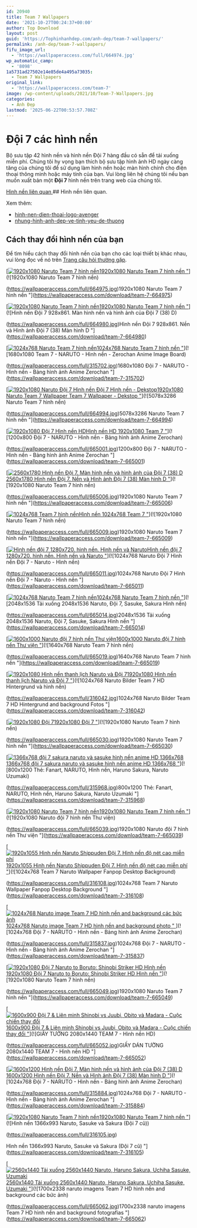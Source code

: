 ```yaml
---
id: 20940
title: Team 7 Wallpapers
date: '2021-10-27T00:24:37+00:00'
author: Top Download
layout: post
guid: 'https://Tophinhanhdep.com/anh-dep/team-7-wallpapers/'
permalink: /anh-dep/team-7-wallpapers/
fifu_image_url:
  - 'https://wallpaperaccess.com/full/664974.jpg'
wp_automatic_camp:
  - '8098'
1a5731ad27502e14e85de4a495a73035:
  - Team 7 Wallpapers
original_link:
  - 'https://wallpaperaccess.com/team-7'
image: /wp-content/uploads/2021/10/Team-7-Wallpapers.jpg
categories:
  - Ảnh Đẹp
lastmod: '2025-06-22T00:53:57.708Z'
---
```

# Đội 7 các hình nền

Bộ sưu tập 42 hình nền và hình nền Đội 7 hàng đầu có sẵn để tải xuống miễn phí. Chúng tôi hy vọng bạn thích bộ sưu tập hình ảnh HD ngày càng tăng của chúng tôi để sử dụng làm hình nền hoặc màn hình chính cho điện thoại thông minh hoặc máy tính của bạn. Vui lòng liên hệ chúng tôi nếu bạn muốn xuất bản một **Đội 7** hình nền trên trang web của chúng tôi.

[Hình nền liên quan ](#related) ## Hình nền liên quan.

   
 Xem thêm:

   
- [hinh-nen-dien-thoai-logo-avenger](https://tophinhanhdep.com/hinh-nen-dep/hinh-nen-dien-thoai-logo-avenger/)
- [nhung-hinh-anh-dep-ve-tinh-yeu-de-thuong](https://tophinhanhdep.com/anh-tinh-yeu/nhung-hinh-anh-dep-ve-tinh-yeu-de-thuong/)

## Cách thay đổi hình nền của bạn

Để tìm hiểu cách thay đổi hình nền của bạn cho các loại thiết bị khác nhau, vui lòng đọc về nó trên [Trang câu hỏi thường gặp](https://tophinhanhdep.com/faq/).

  
[[![1920x1080 Naruto Team 7 hình nền](https://wallpaperaccess.com/full/664974.jpg)1920x1080 Naruto Team 7 hình nền "](https://wallpaperaccess.com/download/team-7-664974)](![1920x1080 Naruto Team 7 hình nền)

(https://wallpaperaccess.com/full/664975.jpg)1920x1080 Naruto Team 7 hình nền "](https://wallpaperaccess.com/download/team-7-664975)

[[![1920x1080 Naruto Team 7 hình nền](https://wallpaperaccess.com/full/664976.jpg)1920x1080 Naruto Team 7 hình nền "](https://wallpaperaccess.com/download/team-7-664976)](![Hình nền Đội 7 928x861.  Màn hình nền và hình ảnh của Đội 7 (38) D)

(https://wallpaperaccess.com/full/664980.jpg)Hình nền Đội 7 928x861. Nền và Hình ảnh Đội 7 (38) Màn hình D "](https://wallpaperaccess.com/download/team-7-664980)

[[![1024x768 Naruto Team 7 hình nền](https://wallpaperaccess.com/full/664983.jpg)1024x768 Naruto Team 7 hình nền "](https://wallpaperaccess.com/download/team-7-664983)](![1680x1080 Team 7 - NARUTO - Hình nền - Zerochan Anime Image Board)

(https://wallpaperaccess.com/full/315702.jpg)1680x1080 Đội 7 - NARUTO - Hình nền - Bảng hình ảnh Anime Zerochan "](https://wallpaperaccess.com/download/team-7-315702)

[[![1920x1080 Naruto Đội 7 Hình nền Đội 7 Hình nền - Dekstop](https://wallpaperaccess.com/full/664987.jpg)1920x1080 Naruto Team 7 Wallpaper Team 7 Wallpaper - Dekstop "](https://wallpaperaccess.com/download/team-7-664987)](![5078x3286 Naruto Team 7 hình nền)

(https://wallpaperaccess.com/full/664994.jpg)5078x3286 Naruto Team 7 hình nền "](https://wallpaperaccess.com/download/team-7-664994)

[[![1920x1080 Đội 7 Hình nền HD](https://wallpaperaccess.com/full/664998.jpg)Hình nền HD 1920x1080 Team 7 "](https://wallpaperaccess.com/download/team-7-664998)](![1200x800 Đội 7 - NARUTO - Hình nền - Bảng hình ảnh Anime Zerochan)

(https://wallpaperaccess.com/full/665001.jpg)1200x800 Đội 7 - NARUTO - Hình nền - Bảng hình ảnh Anime Zerochan "](https://wallpaperaccess.com/download/team-7-665001)

[[![2560x1780 Hình nền Đội 7.  Màn hình nền và hình ảnh của Đội 7 (38) D](https://wallpaperaccess.com/full/665005.jpg)2560x1780 Hình nền Đội 7. Nền và Hình ảnh Đội 7 (38) Màn hình D "](https://wallpaperaccess.com/download/team-7-665005)](![1920x1080 Naruto Team 7 hình nền)

(https://wallpaperaccess.com/full/665006.jpg)1920x1080 Naruto Team 7 hình nền "](https://wallpaperaccess.com/download/team-7-665006)

[[![1024x768 Team 7 hình nền](https://wallpaperaccess.com/full/665008.jpg)Hình nền 1024x768 Team 7 "](https://wallpaperaccess.com/download/team-7-665008)](![1920x1080 Naruto Team 7 hình nền)

(https://wallpaperaccess.com/full/665009.jpg)1920x1080 Naruto Team 7 hình nền "](https://wallpaperaccess.com/download/team-7-665009)

[[![Hình nền đội 7 1280x720.  hình nền.  Hình nền và Naruto](https://wallpaperaccess.com/full/665010.jpg)Hình nền đội 7 1280x720. hình nền. Hình nền và Naruto "](https://wallpaperaccess.com/download/team-7-665010)](![1024x768 Naruto Đội 7 Hình nền Đội 7 - Naruto - Hình nền)

(https://wallpaperaccess.com/full/665011.jpg)1024x768 Naruto Đội 7 Hình nền Đội 7 - Naruto - Hình nền "](https://wallpaperaccess.com/download/team-7-665011)

[[![1024x768 Naruto Team 7 hình nền](https://wallpaperaccess.com/full/665012.jpg)1024x768 Naruto Team 7 hình nền "](https://wallpaperaccess.com/download/team-7-665012)](![2048x1536 Tải xuống 2048x1536 Naruto, Đội 7, Sasuke, Sakura Hình nền)

(https://wallpaperaccess.com/full/665014.jpg)2048x1536 Tải xuống 2048x1536 Naruto, Đội 7, Sasuke, Sakura Hình nền "](https://wallpaperaccess.com/download/team-7-665014)

[[![1600x1000 Naruto đội 7 hình nền Thư viện](https://wallpaperaccess.com/full/665016.jpg)1600x1000 Naruto đội 7 hình nền Thư viện "](https://wallpaperaccess.com/download/team-7-665016)](![1640x768 Naruto Team 7 hình nền)

(https://wallpaperaccess.com/full/665019.jpg)1640x768 Naruto Team 7 hình nền "](https://wallpaperaccess.com/download/team-7-665019)

[[![1920x1080 Hình nền thanh lịch Naruto và Đội 7](https://wallpaperaccess.com/full/665020.jpg)1920x1080 Hình nền thanh lịch Naruto và Đội 7 "](https://wallpaperaccess.com/download/team-7-665020)](![1024x768 Naruto Bilder Team 7 HD Hintergrund và hình nền)

(https://wallpaperaccess.com/full/316042.jpg)1024x768 Naruto Bilder Team 7 HD Hintergrund and background Fotos "](https://wallpaperaccess.com/download/team-7-316042)

[[![1920x1080 Đội 7](https://wallpaperaccess.com/full/665028.png)1920x1080 Đội 7 "](https://wallpaperaccess.com/download/team-7-665028)](![1920x1080 Naruto Team 7 hình nền)

(https://wallpaperaccess.com/full/665030.jpg)1920x1080 Naruto Team 7 hình nền "](https://wallpaperaccess.com/download/team-7-665030)

[[![1366x768 đội 7 sakura naruto và sasuke hình nền anime HD 1366x768](https://wallpaperaccess.com/full/266422.jpg)1366x768 đội 7 sakura naruto và sasuke hình nền anime HD 1366x768 "](https://wallpaperaccess.com/download/team-7-266422)](![800x1200 Thẻ: Fanart, NARUTO, Hình nền, Haruno Sakura, Naruto Uzumaki)

(https://wallpaperaccess.com/full/315968.jpg)800x1200 Thẻ: Fanart, NARUTO, Hình nền, Haruno Sakura, Naruto Uzumaki "](https://wallpaperaccess.com/download/team-7-315968)

[[![1920x1080 Naruto Team 7 hình nền](https://wallpaperaccess.com/full/665037.jpg)1920x1080 Naruto Team 7 hình nền "](https://wallpaperaccess.com/download/team-7-665037)](![1920x1080 Naruto đội 7 hình nền Thư viện)

(https://wallpaperaccess.com/full/665039.jpg)1920x1080 Naruto đội 7 hình nền Thư viện "](https://wallpaperaccess.com/download/team-7-665039)

[[![1920x1055 Hình nền Naruto Shippuden Đội 7.  Hình nền độ nét cao miễn phí](https://wallpaperaccess.com/full/316011.jpg)1920x1055 Hình nền Naruto Shippuden Đội 7. Hình nền độ nét cao miễn phí "](https://wallpaperaccess.com/download/team-7-316011)](![1024x768 Team 7 Naruto Wallpaper Fanpop Desktop Background)

(https://wallpaperaccess.com/full/316108.jpg)1024x768 Team 7 Naruto Wallpaper Fanpop Desktop Background "](https://wallpaperaccess.com/download/team-7-316108)

[[![1024x768 Naruto image Team 7 HD hình nền and background các bức ảnh](https://wallpaperaccess.com/full/665042.jpg)1024x768 Naruto image Team 7 HD hình nền and background photo " ](https://wallpaperaccess.com/download/team-7-665042)](![1024x768 Đội 7 - NARUTO - Hình nền - Bảng hình ảnh Anime Zerochan)

(https://wallpaperaccess.com/full/315837.jpg)1024x768 Đội 7 - NARUTO - Hình nền - Bảng hình ảnh Anime Zerochan "](https://wallpaperaccess.com/download/team-7-315837)

[[![1920x1080 Đội 7 Naruto to Boruto: Shinobi Striker HD Hình nền](https://wallpaperaccess.com/full/315970.jpg)1920x1080 Đội 7 Naruto to Boruto: Shinobi Striker HD Hình nền "](https://wallpaperaccess.com/download/team-7-315970)](![1920x1080 Naruto Team 7 hình nền)

(https://wallpaperaccess.com/full/665049.jpg)1920x1080 Naruto Team 7 hình nền "](https://wallpaperaccess.com/download/team-7-665049)

[[![1600x900 Đội 7 & Liên minh Shinobi vs Juubi, Obito và Madara - Cuộc chiến thay đổi](https://wallpaperaccess.com/full/316037.jpg)1600x900 Đội 7 &amp; Liên minh Shinobi vs Juubi, Obito và Madara - Cuộc chiến thay đổi "](https://wallpaperaccess.com/download/team-7-316037)](![GIẤY TƯỜNG 2080x1440 TEAM 7 - Hình nền HD)

(https://wallpaperaccess.com/full/665052.jpg)GIẤY DÁN TƯỜNG 2080x1440 TEAM 7 - Hình nền HD "](https://wallpaperaccess.com/download/team-7-665052)

[[![1600x1200 Hình nền Đội 7.  Màn hình nền và hình ảnh của Đội 7 (38) D](https://wallpaperaccess.com/full/665053.jpg)1600x1200 Hình nền Đội 7. Nền và Hình ảnh Đội 7 (38) Màn hình D "](https://wallpaperaccess.com/download/team-7-665053)](![1024x768 Đội 7 - NARUTO - Hình nền - Bảng hình ảnh Anime Zerochan)

(https://wallpaperaccess.com/full/315884.jpg)1024x768 Đội 7 - NARUTO - Hình nền - Bảng hình ảnh Anime Zerochan "](https://wallpaperaccess.com/download/team-7-315884)

[[![1920x1080 Naruto Team 7 hình nền](https://wallpaperaccess.com/full/665056.jpg)1920x1080 Naruto Team 7 hình nền "](https://wallpaperaccess.com/download/team-7-665056)](![Hình nền 1366x993 Naruto, Sasuke và Sakura (Đội 7 cũ))

(https://wallpaperaccess.com/full/316105.jpg)

Hình nền 1366x993 Naruto, Sasuke và Sakura (Đội 7 cũ) "](https://wallpaperaccess.com/download/team-7-316105)

[[![2560x1440 Tải xuống 2560x1440 Naruto, Haruno Sakura, Uchiha Sasuke, Uzumaki](https://wallpaperaccess.com/full/665060.jpg)2560x1440 Tải xuống 2560x1440 Naruto, Haruno Sakura, Uchiha Sasuke, Uzumaki "](https://wallpaperaccess.com/download/team-7-665060)](![1700x2338 naruto imagens Team 7 HD hình nền and background các bức ảnh)

(https://wallpaperaccess.com/full/665062.jpg)1700x2338 naruto imagens Team 7 HD hình nền and background fotografias "](https://wallpaperaccess.com/download/team-7-665062)
